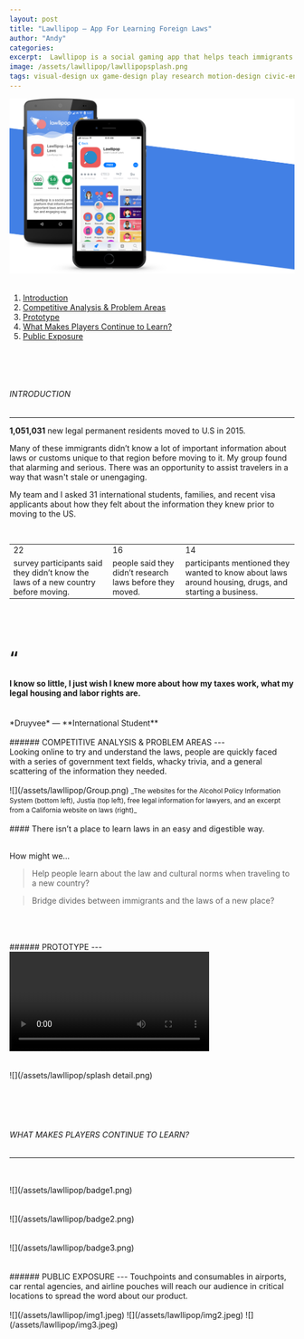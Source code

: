 ```yaml
---
layout: post
title: "Lawllipop — App For Learning Foreign Laws"
author: "Andy"
categories:
excerpt:  Lawllipop is a social gaming app that helps teach immigrants and international travelers about important laws and regional customs in unfamiliar countries. For this project, my team and I chose to gameify the often frustrating experience of researching and learning new laws in order to help memorization and to appeal to a younger, more transient audience.
image: /assets/lawllipop/lawllipopsplash.png
tags: visual-design ux game-design play research motion-design civic-engagement college
---
```


![](/assets/lawllipop/splash.png)
<br>
<br>

1. [Introduction](#introduction)
2. [Competitive Analysis & Problem Areas](#capa)
3. [Prototype](#prototype)
4. [What Makes Players Continue to Learn?](#learning)
5. [Public Exposure](#exposure)
<br>
<br>
<br>

<a name="introduction"></a>
###### INTRODUCTION
---

**1,051,031** new legal permanent residents moved to U.S in 2015.

Many of these immigrants didn’t know a lot of important information about laws or customs unique to that region before moving to it. My group found that alarming and serious. There was an opportunity to assist travelers in a way that wasn't stale or unengaging.

My team and I asked 31 international students, families, and recent visa applicants about how they felt about the information they knew prior to moving to the US.

<br>

|                           |||
|-----------------|-------|---|
|22|16|14|
|survey participants said they didn’t know the laws of a new country before moving.|people said they didn’t research laws before they moved.| participants mentioned they wanted to know about laws around housing, drugs, and starting a business.|

<br>
<br>

# **“**

#### I know so little, I just wish I knew more about how my taxes work, what my legal housing and labor rights are.
<Br>
*Druyvee* — **International Student**

<br>
<br>
<a name="capa"></a>
###### COMPETITIVE ANALYSIS & PROBLEM AREAS
---
<br>
Looking online to try and understand the laws, people are quickly faced with a series of government text fields, whacky trivia, and a general scattering of the information they needed.
<br>
<br>
![](/assets/lawllipop/Group.png)
<small>_The websites for the Alcohol Policy Information System (bottom left), Justia (top left), free legal information for lawyers, and an excerpt from a California website on laws (right)_</small>
<br>
<br>
#### There isn’t a place to learn laws in an easy and digestible way.

<br>
<br>

How might we…


> Help people learn about the law and cultural norms when traveling to a new country?

> Bridge divides between immigrants and the laws of a new place?

<br>
<br>
<br>
<a name="prototype"></a>
###### PROTOTYPE
---
<br>

<video width="70%" autoplay loop controls>
  <source src="/assets/lawllipop/gameplay.mp4" type="video/mp4" />
</video>
<br>
<br>

![](/assets/lawllipop/splash detail.png)
<br>
<br>
<br>
<br>
<br>
<a name="learning"></a>
###### WHAT MAKES PLAYERS CONTINUE TO LEARN?
---
<br>
<br>
![](/assets/lawllipop/badge1.png)
<br>
<br>
<br>
![](/assets/lawllipop/badge2.png)
<br>
<br>
<br>
![](/assets/lawllipop/badge3.png)

<br>
<br>
<br>
<a name="exposure"></a>
###### PUBLIC EXPOSURE
---
Touchpoints and consumables in airports, car rental agencies, and airline pouches will reach our audience in critical locations to spread the word about our product.
<br>
<br>
![](/assets/lawllipop/img1.jpeg)
![](/assets/lawllipop/img2.jpeg)
![](/assets/lawllipop/img3.jpeg)
